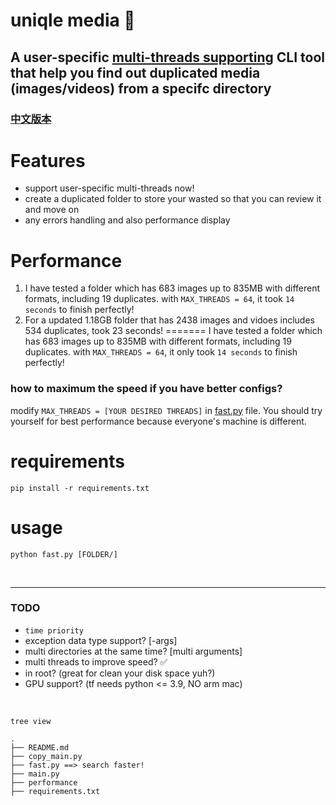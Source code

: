 # uniqle media 📁
A user-specific [multi-threads supporting](https://github.com/eawlot3000/uniqle_media#performance) CLI tool that help you find out duplicated media (images/videos) from a specifc directory
----
### [中文版本](cn-README.md)


# Features
* support user-specific multi-threads now!
* create a duplicated folder to store your wasted so that you can review it and move on
* any errors handling and also performance display


# Performance
1. I have tested a folder which has 683 images up to 835MB with different formats, including 19 duplicates. with `MAX_THREADS = 64`, it took `14 seconds` to finish perfectly!
2. For a updated 1.18GB folder that has 2438 images and vidoes includes 534 duplicates, took 23 seconds!
=======
I have tested a folder which has 683 images up to 835MB with different formats, including 19 duplicates. with `MAX_THREADS = 64`, it only took `14 seconds` to finish perfectly!

### how to maximum the speed if you have better configs?
modify `MAX_THREADS = [YOUR DESIRED THREADS]` in [fast.py](fast.py) file. You should try yourself for best performance because everyone's machine is different.

# requirements
```
pip install -r requirements.txt
```

# usage
```
python fast.py [FOLDER/]
```

<br>

----
### TODO
* `time priority`
* exception data type support? [-args] 
* multi directories at the same time? [multi arguments]
* multi threads to improve speed? ✅
* in root? (great for clean your disk space yuh?)
* GPU support? (tf needs python <= 3.9, NO arm mac)

<br>

`tree view`
```
.
├── README.md
├── copy_main.py
├── fast.py ==> search faster!
├── main.py
├── performance
├── requirements.txt
```
